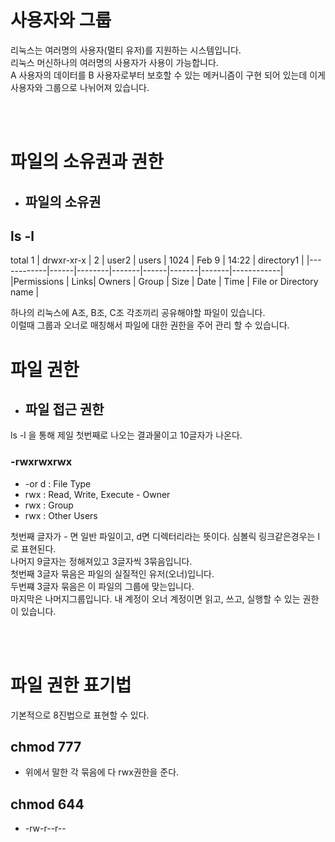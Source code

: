 # 사용자와 그룹

리눅스는 여러명의 사용자(멀티 유저)를 지원하는 시스템입니다.  
리눅스 머신하나의 여러명의 사용자가 사용이 가능합니다.  
A 사용자의  데이터를 B 사용자로부터 보호할 수 있는 메커니즘이 구현 되어 있는데 이게 사용자와 그룹으로 나뉘어져 있습니다.  

<br/><br/>

# 파일의 소유권과 권한

- ## 파일의 소유권
## ls -l
total 1
| drwxr-xr-x | 2    | user2  | users | 1024 | Feb 9 | 14:22 | directory1 |
|------------|------|--------|-------|------|-------|-------|------------|
|Permissions | Links| Owners | Group | Size | Date  | Time  |  File or Directory name | 

하나의 리눅스에 A조, B조, C조 각조끼리 공유해야할 파일이 있습니다.  
이럴때 그룹과 오너로 매칭해서 파일에 대한 권한을 주어 관리 할 수 있습니다.

# 파일 권한

- ## 파일 접근 권한
ls -l 을 통해 제일 첫번째로 나오는 결과물이고 10글자가 나온다. 

### -rwxrwxrwx
- -or d : File Type
- rwx : Read, Write, Execute - Owner
- rwx : Group
- rwx : Other Users

첫번째 글자가 - 면 일반 파일이고, d면 디렉터리라는 뜻이다. 심볼릭 링크같은경우는 l로 표현된다.  
나머지 9글자는 정해져있고 3글자씩 3묶음입니다.  
첫번째 3글자 묶음은 파일의 실질적인 유저(오너)입니다.  
두번쨰 3글자 묶음은 이 파일의 그룹에 맞는입니다.  
마지막은 나머지그룹입니다. 
내 계정이 오너 계정이면 읽고, 쓰고, 실행할 수 있는 권한이 있습니다.  

<br/><br/>

# 파일 권한 표기법
기본적으로 8진법으로 표현할 수 있다.
## chmod 777
- 위에서 말한 각 묶음에  다 rwx권한을 준다.

## chmod 644
- -rw-r--r--
